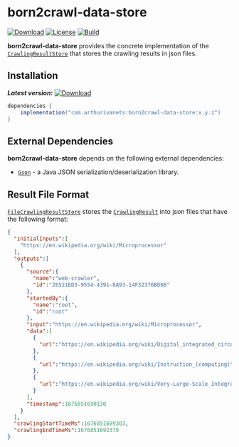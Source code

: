 # born2crawl-data-store

[![Download](https://img.shields.io/maven-central/v/com.arthurivanets/born2crawl-core.svg?label=Download)](https://mvnrepository.com/search?q=com.arthurivanets.born2crawl-data-store)
[![License](https://img.shields.io/badge/License-Apache%202.0-blue.svg)](https://opensource.org/licenses/Apache-2.0)
[![Build](https://github.com/arthur3486/born2crawl/workflows/Build/badge.svg?branch=main)](https://github.com/arthur3486/born2crawl/actions)

**born2crawl-data-store** provides the concrete implementation of the [`CrawlingResultStore`](../born2crawl-core/src/main/java/com/arthurivanets/born2crawl/CrawlingResultStore.kt)
that stores the crawling results in json files.

## Installation

***Latest version:*** [![Download](https://img.shields.io/maven-central/v/com.arthurivanets/born2crawl-data-store.svg?label=Download)](https://mvnrepository.com/search?q=com.arthurivanets.born2crawl-core)

```groovy
dependencies {
    implementation("com.arthurivanets:born2crawl-data-store:x.y.z")
}
```

## External Dependencies

**born2crawl-data-store** depends on the following external dependencies:

* [`Gson`](https://github.com/google/gson) - a Java JSON serialization/deserialization library.

## Result File Format

[`FileCrawlingResultStore`](src/main/java/com/arthurivanets/born2crawl/stores/FileCrawlingResultStore.kt)
stores the
[`CrawlingResult`](../born2crawl-core/src/main/java/com/arthurivanets/born2crawl/CrawlingResult.kt)
into json files that have the following format:

```json
{
  "initialInputs":[
    "https://en.wikipedia.org/wiki/Microprocessor"
  ],
  "outputs":[
    {
      "source":{
        "name":"web-crawler",
        "id":"2E521ED3-9554-4391-8A93-14F32376BD6B"
      },
      "startedBy":{
        "name":"root",
        "id":"root"
      },
      "input":"https://en.wikipedia.org/wiki/Microprocessor",
      "data":[
        {
          "url":"https://en.wikipedia.org/wiki/Digital_integrated_circuit"
        },
        {
          "url":"https://en.wikipedia.org/wiki/Instruction_(computing)"
        },
        {
          "url":"https://en.wikipedia.org/wiki/Very-Large-Scale_Integration"
        }
      ],
      "timestamp":1676851690130
    }
  ],
  "crawlingStartTimeMs":1676851689303,
  "crawlingEndTimeMs":1676851692378
}
```
